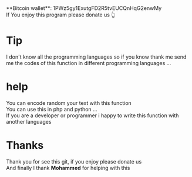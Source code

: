 <br/>
<br/>
**Bitcoin wallet**: 1PWz5gy1ExutgFD2R5tvEUCQnHqG2enwMy<br/>If You enjoy this program please donate us 👆

# Tip
I don't know all the programming languages so if you know thank me send me the codes of this function in different programming languages ...

# help
You can encode random your text with this function<br/>
You can use this in php and python ...<br/>
If you are a developer or programmer i happy to write this function with another languages<br/>

# Thanks
Thank you for see this git, if you enjoy please donate us</br>
And finally I thank **Mohammed** for helping with this
